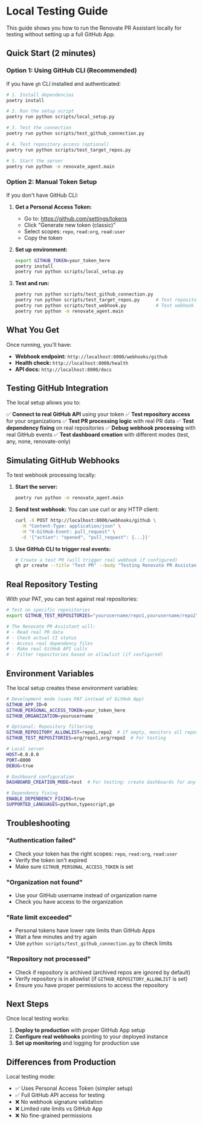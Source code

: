 # Local Testing Guide

This guide shows you how to run the Renovate PR Assistant locally for testing without setting up a full GitHub App.

## Quick Start (2 minutes)

### Option 1: Using GitHub CLI (Recommended)

If you have `gh` CLI installed and authenticated:

```bash
# 1. Install dependencies
poetry install

# 2. Run the setup script
poetry run python scripts/local_setup.py

# 3. Test the connection
poetry run python scripts/test_github_connection.py

# 4. Test repository access (optional)
poetry run python scripts/test_target_repos.py

# 5. Start the server
poetry run python -m renovate_agent.main
```

### Option 2: Manual Token Setup

If you don't have GitHub CLI:

1. **Get a Personal Access Token:**
   - Go to: https://github.com/settings/tokens
   - Click "Generate new token (classic)"
   - Select scopes: `repo`, `read:org`, `read:user`
   - Copy the token

2. **Set up environment:**
   ```bash
   export GITHUB_TOKEN=your_token_here
   poetry install
   poetry run python scripts/local_setup.py
   ```

3. **Test and run:**
   ```bash
   poetry run python scripts/test_github_connection.py
   poetry run python scripts/test_target_repos.py      # Test repository access
   poetry run python scripts/test_webhook.py           # Test webhook processing
   poetry run python -m renovate_agent.main
   ```

## What You Get

Once running, you'll have:

- **Webhook endpoint:** `http://localhost:8000/webhooks/github`
- **Health check:** `http://localhost:8000/health`
- **API docs:** `http://localhost:8000/docs`

## Testing GitHub Integration

The local setup allows you to:

✅ **Connect to real GitHub API** using your token
✅ **Test repository access** for your organizations
✅ **Test PR processing logic** with real PR data
✅ **Test dependency fixing** on real repositories
✅ **Debug webhook processing** with real GitHub events
✅ **Test dashboard creation** with different modes (test, any, none, renovate-only)

## Simulating GitHub Webhooks

To test webhook processing locally:

1. **Start the server:**
   ```bash
   poetry run python -m renovate_agent.main
   ```

2. **Send test webhook:** You can use curl or any HTTP client:
   ```bash
   curl -X POST http://localhost:8000/webhooks/github \
     -H "Content-Type: application/json" \
     -H "X-GitHub-Event: pull_request" \
     -d '{"action": "opened", "pull_request": {...}}'
   ```

3. **Use GitHub CLI to trigger real events:**
   ```bash
   # Create a test PR (will trigger real webhook if configured)
   gh pr create --title "Test PR" --body "Testing Renovate PR Assistant"
   ```

## Real Repository Testing

With your PAT, you can test against real repositories:

```bash
# Test on specific repositories
export GITHUB_TEST_REPOSITORIES="yourusername/repo1,yourusername/repo2"

# The Renovate PR Assistant will:
# - Read real PR data
# - Check actual CI status
# - Access real dependency files
# - Make real GitHub API calls
# - Filter repositories based on allowlist (if configured)
```

## Environment Variables

The local setup creates these environment variables:

```bash
# Development mode (uses PAT instead of GitHub App)
GITHUB_APP_ID=0
GITHUB_PERSONAL_ACCESS_TOKEN=your_token_here
GITHUB_ORGANIZATION=yourusername

# Optional: Repository filtering
GITHUB_REPOSITORY_ALLOWLIST=repo1,repo2  # If empty, monitors all repos
GITHUB_TEST_REPOSITORIES=org/repo1,org/repo2  # For testing

# Local server
HOST=0.0.0.0
PORT=8000
DEBUG=true

# Dashboard configuration
DASHBOARD_CREATION_MODE=test  # For testing: create dashboards for any PR

# Dependency fixing
ENABLE_DEPENDENCY_FIXING=true
SUPPORTED_LANGUAGES=python,typescript,go
```

## Troubleshooting

### "Authentication failed"
- Check your token has the right scopes: `repo`, `read:org`, `read:user`
- Verify the token isn't expired
- Make sure `GITHUB_PERSONAL_ACCESS_TOKEN` is set

### "Organization not found"
- Use your GitHub username instead of organization name
- Check you have access to the organization

### "Rate limit exceeded"
- Personal tokens have lower rate limits than GitHub Apps
- Wait a few minutes and try again
- Use `python scripts/test_github_connection.py` to check limits

### "Repository not processed"
- Check if repository is archived (archived repos are ignored by default)
- Verify repository is in allowlist (if `GITHUB_REPOSITORY_ALLOWLIST` is set)
- Ensure you have proper permissions to access the repository

## Next Steps

Once local testing works:

1. **Deploy to production** with proper GitHub App setup
2. **Configure real webhooks** pointing to your deployed instance
3. **Set up monitoring** and logging for production use

## Differences from Production

Local testing mode:
- ✅ Uses Personal Access Token (simpler setup)
- ✅ Full GitHub API access for testing
- ❌ No webhook signature validation
- ❌ Limited rate limits vs GitHub App
- ❌ No fine-grained permissions
